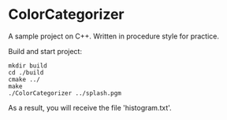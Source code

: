 # ColorCategorizer

A sample project on C++. 
Written in procedure style for practice.

Build and start project:
``` 
mkdir build
cd ./build
cmake ../
make
./ColorCategorizer ../splash.pgm
```

As a result, you will receive the file 'histogram.txt'.

